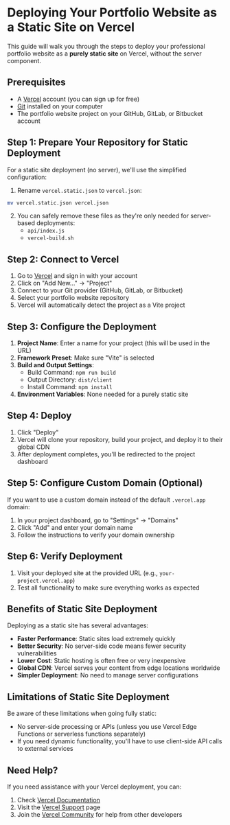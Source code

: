# Deploying Your Portfolio Website as a Static Site on Vercel

This guide will walk you through the steps to deploy your professional portfolio website as a **purely static site** on Vercel, without the server component.

## Prerequisites

- A [Vercel](https://vercel.com) account (you can sign up for free)
- [Git](https://git-scm.com/) installed on your computer
- The portfolio website project on your GitHub, GitLab, or Bitbucket account

## Step 1: Prepare Your Repository for Static Deployment

For a static site deployment (no server), we'll use the simplified configuration:

1. Rename `vercel.static.json` to `vercel.json`:

```bash
mv vercel.static.json vercel.json
```

2. You can safely remove these files as they're only needed for server-based deployments:
   - `api/index.js`
   - `vercel-build.sh`

## Step 2: Connect to Vercel

1. Go to [Vercel](https://vercel.com) and sign in with your account
2. Click on "Add New..." → "Project"
3. Connect to your Git provider (GitHub, GitLab, or Bitbucket)
4. Select your portfolio website repository
5. Vercel will automatically detect the project as a Vite project

## Step 3: Configure the Deployment

1. **Project Name**: Enter a name for your project (this will be used in the URL)
2. **Framework Preset**: Make sure "Vite" is selected
3. **Build and Output Settings**:
   - Build Command: `npm run build`
   - Output Directory: `dist/client`
   - Install Command: `npm install`
4. **Environment Variables**: None needed for a purely static site

## Step 4: Deploy

1. Click "Deploy"
2. Vercel will clone your repository, build your project, and deploy it to their global CDN
3. After deployment completes, you'll be redirected to the project dashboard

## Step 5: Configure Custom Domain (Optional)

If you want to use a custom domain instead of the default `.vercel.app` domain:

1. In your project dashboard, go to "Settings" → "Domains"
2. Click "Add" and enter your domain name
3. Follow the instructions to verify your domain ownership

## Step 6: Verify Deployment

1. Visit your deployed site at the provided URL (e.g., `your-project.vercel.app`)
2. Test all functionality to make sure everything works as expected

## Benefits of Static Site Deployment

Deploying as a static site has several advantages:

- **Faster Performance**: Static sites load extremely quickly
- **Better Security**: No server-side code means fewer security vulnerabilities
- **Lower Cost**: Static hosting is often free or very inexpensive
- **Global CDN**: Vercel serves your content from edge locations worldwide
- **Simpler Deployment**: No need to manage server configurations

## Limitations of Static Site Deployment

Be aware of these limitations when going fully static:

- No server-side processing or APIs (unless you use Vercel Edge Functions or serverless functions separately)
- If you need dynamic functionality, you'll have to use client-side API calls to external services

## Need Help?

If you need assistance with your Vercel deployment, you can:

1. Check [Vercel Documentation](https://vercel.com/docs)
2. Visit the [Vercel Support](https://vercel.com/support) page
3. Join the [Vercel Community](https://vercel.com/community) for help from other developers